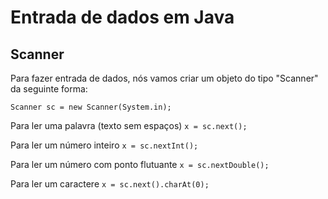 # Entrada de dados em Java
## Scanner
Para fazer entrada de dados, nós vamos criar um objeto do tipo
"Scanner" da seguinte forma:


`Scanner sc = new Scanner(System.in);`


Para ler uma palavra (texto sem espaços)
`x = sc.next();`


Para ler um número inteiro
`x = sc.nextInt();`


Para ler um número com ponto flutuante
`x = sc.nextDouble();`


Para ler um caractere
`x = sc.next().charAt(0);`

